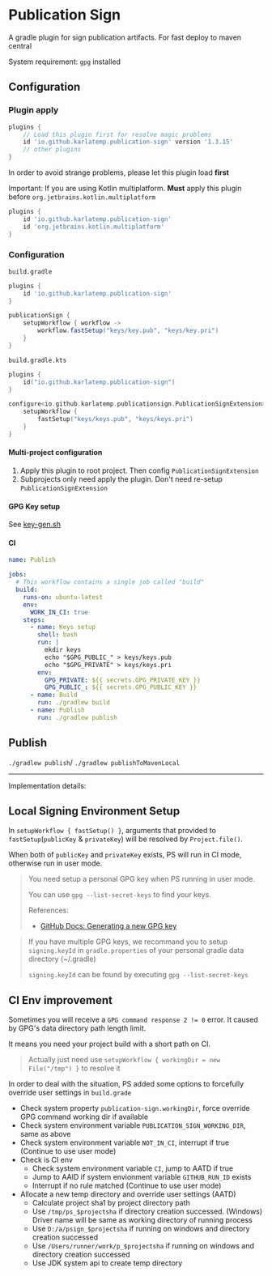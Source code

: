 # Publication Sign

A gradle plugin for sign publication artifacts. For fast deploy to maven central

System requirement: `gpg` installed

## Configuration

### Plugin apply

```groovy
plugins {
    // Load this plugin first for resolve magic problems
    id 'io.github.karlatemp.publication-sign' version '1.3.15'
    // other plugins
}
```

In order to avoid strange problems, please let this plugin load **first**

Important: If you are using Kotlin multiplatform.
**Must** apply this plugin before `org.jetbrains.kotlin.multiplatform`

```groovy
plugins {
    id 'io.github.karlatemp.publication-sign'
    id 'org.jetbrains.kotlin.multiplatform'
}
```

### Configuration

`build.gradle`

```groovy
plugins {
    id 'io.github.karlatemp.publication-sign'
}

publicationSign {
    setupWorkflow { workflow ->
        workflow.fastSetup("keys/key.pub", "keys/key.pri")
    }
}

```

`build.gradle.kts`

```kotlin
plugins {
    id("io.github.karlatemp.publication-sign")
}

configure<io.github.karlatemp.publicationsign.PublicationSignExtension> {
    setupWorkflow {
        fastSetup("keys/keys.pub", "keys/keys.pri")
    }
}
```

#### Multi-project configuration

1. Apply this plugin to root project. Then config `PublicationSignExtension`
2. Subprojects only need apply the plugin. Don't need re-setup `PublicationSignExtension`

#### GPG Key setup

See [key-gen.sh](./key-gen.sh)

#### CI
```yaml
name: Publish

jobs:
  # This workflow contains a single job called "build"
  build:
    runs-on: ubuntu-latest
    env:
      WORK_IN_CI: true
    steps:
      - name: Keys setup
        shell: bash
        run: |
          mkdir keys
          echo "$GPG_PUBLIC_" > keys/keys.pub
          echo "$GPG_PRIVATE" > keys/keys.pri
        env:
          GPG_PRIVATE: ${{ secrets.GPG_PRIVATE_KEY }}
          GPG_PUBLIC_: ${{ secrets.GPG_PUBLIC_KEY }}
      - name: Build
        run: ./gradlew build
      - name: Publish
        run: ./gradlew publish

```

## Publish

`./gradlew publish`/ `./gradlew publishToMavenLocal`

-----------------------------------------------------------

Implementation details:

## Local Signing Environment Setup


In `setupWorkflow { fastSetup() }`, arguments that provided to `fastSetup`(`publicKey` & `privateKey`) will be resolved by `Project.file()`.

When both of `publicKey` and `privateKey` exists, PS will run in CI mode, otherwise run in user mode.

> You need setup a personal GPG key when PS running in user mode.
>
> You can use `gpg --list-secret-keys` to find your keys.
>
> References:
> - [GitHub Docs: Generating a new GPG key](https://docs.github.com/en/authentication/managing-commit-signature-verification/generating-a-new-gpg-key)

>
> If you have multiple GPG keys, we recommand you to setup `signing.keyId` in `gradle.properties` of your personal gradle data directory (~/.gradle)
>
> `signing.keyId` can be found by executing `gpg --list-secret-keys`

## CI Env improvement

Sometimes you will receive a `GPG command response 2 != 0` error. It caused by GPG's data directory path length limit.

It means you need your project build with a short path on CI.
> Actually just need use `setupWorkflow { workingDir = new File("/tmp") }` to resolve it

In order to deal with the situation, PS added some options to forcefully override user settings in `build.grade`

- Check system property `publication-sign.workingDir`, force override GPG command working dir if available
- Check system environment variable `PUBLICATION_SIGN_WORKING_DIR`, same as above
- Check system environment variable `NOT_IN_CI`, interrupt if true (Continue to use user mode)
- Check is CI env
  - Check system environment variable `CI`, jump to AATD if true
  - Jump to AAID if system envionment variable `GITHUB_RUN_ID` exists
  - Interrupt if no rule matched (Continue to use user mode)
- Allocate a new temp directory and override user settings (AATD)
  - Calculate project sha1 by project directory path
  - Use `/tmp/ps_$projectsha` if directory creation successed. (Windows) Driver name will be same as working directory of running process
  - Use `D:/a/psign_$projectsha` if running on windows and directory creation successed
  - Use `/Users/runner/work/p_$projectsha` if running on windows and directory creation successed
  - Use JDK system api to create temp directory
